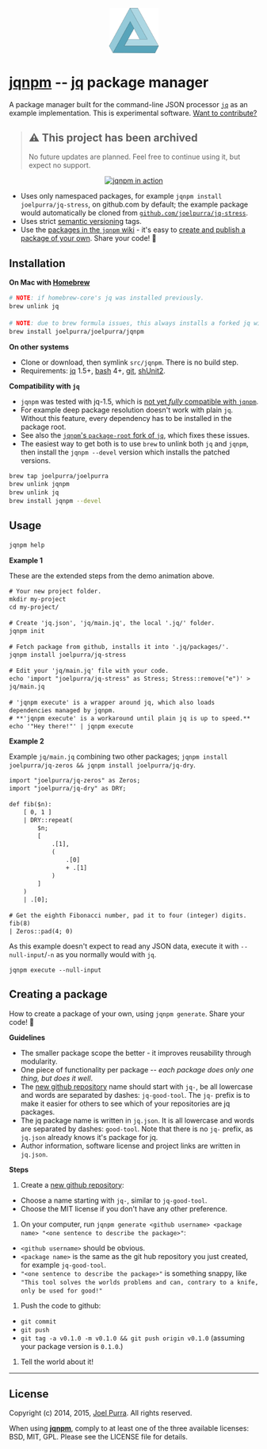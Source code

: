 <p align="center">
  <a href="https://github.com/joelpurra/jqnpm"><img src="https://raw.githubusercontent.com/joelpurra/jqnpm/master/resources/logotype/penrose-triangle.svg?sanitize=true" alt="jqnpm logotype, a Penrose triangle" width="100" border="0" /></a>
</p>

# [jqnpm](https://github.com/joelpurra/jqnpm) -- [jq](https://stedolan.github.io/jq/) package manager

A package manager built for the command-line JSON processor [`jq`](https://stedolan.github.io/jq/) as an example implementation. This is experimental software. [Want to contribute?](https://github.com/joelpurra/jqnpm/blob/master/CONTRIBUTE.md)



> ## ⚠️ This project has been archived
>
> No future updates are planned. Feel free to continue using it, but expect no support.



<p align="center">
  <a href="https://github.com/joelpurra/jqnpm/">
    <img src="https://cloud.githubusercontent.com/assets/1398544/5852881/aaefa09c-a21d-11e4-9e7b-7c2c5574e0b6.gif" alt="jqnpm in action" border="0" />
  </a>
</p>


- Uses only namespaced packages, for example `jqnpm install joelpurra/jq-stress`, on github.com by default; the example package would automatically be cloned from [`github.com/joelpurra/jq-stress`](https://github.com/joelpurra/jq-stress).
- Uses strict [semantic versioning](https://semver.org/) tags.
- Use the [packages in the `jqnpm` wiki](https://github.com/joelpurra/jqnpm/wiki) - it's easy to [create and publish a package of your own](https://github.com/joelpurra/jqnpm#creating-a-package). Share your code! &#x1f493;



## Installation

**On Mac with [Homebrew](https://brew.sh/)**

```bash
# NOTE: if homebrew-core's jq was installed previously.
brew unlink jq

# NOTE: due to brew formula issues, this always installs a forked jq with package-root support.
brew install joelpurra/joelpurra/jqnpm
```

**On other systems**

- Clone or download, then symlink `src/jqnpm`. There is no build step.
- Requirements: [jq](https://stedolan.github.io/jq/) 1.5+, [bash](https://www.gnu.org/software/bash/) 4+, [git](https://git-scm.com/), [shUnit2](https://github.com/kward/shunit2).


**Compatibility with `jq`**

- `jqnpm` was tested with jq-1.5, which is [not yet *fully* compatible with `jqnpm`](https://github.com/joelpurra/jqnpm/blob/master/CONTRIBUTE.md#requirements-for-the-jq-binary).
- For example deep package resolution doesn't work with plain `jq`. Without this feature, every dependency has to be installed in the package root.
- See also the [`jqnpm`'s `package-root` fork of `jq`](https://github.com/joelpurra/jq/tree/package-root), which fixes these issues.
- The easiest way to get both is to use `brew` to unlink both `jq` and `jqnpm`, then install the `jqnpm --devel` version which installs the patched versions.

```bash
brew tap joelpurra/joelpurra
brew unlink jqnpm
brew unlink jq
brew install jqnpm --devel
```


## Usage


```bash
jqnpm help
```


**Example 1**

These are the extended steps from the demo animation above.

```shell
# Your new project folder.
mkdir my-project
cd my-project/

# Create 'jq.json', 'jq/main.jq', the local '.jq/' folder.
jqnpm init

# Fetch package from github, installs it into '.jq/packages/'.
jqnpm install joelpurra/jq-stress

# Edit your 'jq/main.jq' file with your code.
echo 'import "joelpurra/jq-stress" as Stress; Stress::remove("e")' > jq/main.jq

# 'jqnpm execute' is a wrapper around jq, which also loads dependencies managed by jqnpm.
# **'jqnpm execute' is a workaround until plain jq is up to speed.**
echo '"Hey there!"' | jqnpm execute
```

**Example 2**

Example `jq/main.jq` combining two other packages; `jqnpm install joelpurra/jq-zeros && jqnpm install joelpurra/jq-dry`.

```jq
import "joelpurra/jq-zeros" as Zeros;
import "joelpurra/jq-dry" as DRY;

def fib($n):
    [ 0, 1 ]
    | DRY::repeat(
        $n;
        [
            .[1],
            (
                .[0]
                + .[1]
            )
        ]
    )
    | .[0];

# Get the eighth Fibonacci number, pad it to four (integer) digits.
fib(8)
| Zeros::pad(4; 0)
```

As this example doesn't expect to read any JSON data, execute it with `--null-input`/`-n` as you normally would with `jq`.

```shell
jqnpm execute --null-input
```



## Creating a package

How to create a package of your own, using `jqnpm generate`. Share your code! &#x1f493;


**Guidelines**

- The smaller package scope the better - it improves reusability through modularity.
- One piece of functionality per package -- *each package does only one thing, but does it well*.
- The [new github repository](https://github.com/new) name should start with `jq-`, be all lowercase and words are separated by dashes: `jq-good-tool`. The `jq-` prefix is to make it easier for others to see which of your repositories are jq packages.
- The jq package name is written in `jq.json`. It is all lowercase and words are separated by dashes: `good-tool`. Note that there is no `jq-` prefix, as `jq.json` already knows it's package for jq.
- Author information, software license and project links are written in `jq.json`.


**Steps**

1. Create a [new github repository](https://github.com/new):
  - Choose a name starting with `jq-`, similar to `jq-good-tool`.
  - Choose the MIT license if you don't have any other preference.
1. On your computer, run `jqnpm generate <github username> <package name> "<one sentence to describe the package>"`:
  - `<github username>` should be obvious.
  - `<package name>` is the same as the git hub repository you just created, for example `jq-good-tool`.
  - `"<one sentence to describe the package>"` is something snappy, like `"This tool solves the worlds problems and can, contrary to a knife, only be used for good!"`
1. Push the code to github:
  - `git commit`
  - `git push`
  - `git tag -a v0.1.0 -m v0.1.0 && git push origin v0.1.0` (assuming your package version is `0.1.0`.)
1. Tell the world about it!



---



## License

Copyright (c) 2014, 2015, [Joel Purra](https://joelpurra.com/). All rights reserved.

When using [**jqnpm**](https://github.com/joelpurra/jqnpm), comply to at least one of the three available licenses: BSD, MIT, GPL. Please see the LICENSE file for details.


